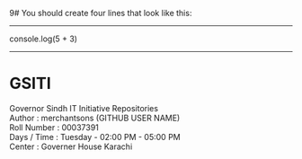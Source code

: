 9# You should create four lines that look like this:

-------------------------------------------------------------------------------------

console.log(5 + 3)

-------------------------------------------------------------------------------------



# GSITI
Governor Sindh IT Initiative Repositories <br>
Author       : merchantsons (GITHUB USER NAME) <br>
Roll Number  : 00037391 <br>
Days / Time  : Tuesday - 02:00 PM - 05:00 PM <br>
Center       : Governer House Karachi <br>